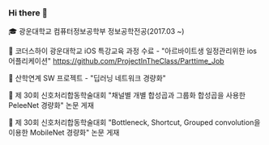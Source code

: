 ### Hi there 👋

🎓 광운대학교 컴퓨터정보공학부 정보공학전공(2017.03 ~) 

🌱 코더스하이 광운대학교 iOS 특강교육 과정 수료 - "아르바이트생 일정관리위한 ios 어플리케이션"
  https://github.com/ProjectInTheClass/Parttime_Job

🌱 산학연계 SW 프로젝트 - "딥러닝 네트워크 경량화" 

🌱 제 30회 신호처리합동학술대회 "채널별 개별 합성곱과 그룹화 합성곱을 사용한 PeleeNet 경량화" 논문 게재 

🌱 제 30회 신호처리합동학술대회 "Bottleneck, Shortcut, Grouped convolution을 이용한 MobileNet 경량화" 논문 게재  


<!--
**kwhyo/kwhyo** is a ✨ _special_ ✨ repository because its `README.md` (this file) appears on your GitHub profile.

Here are some ideas to get you started:

- 
- 🌱 I’m currently learning ...
- 👯 I’m looking to collaborate on ...
- 🤔 I’m looking for help with ...
- 💬 Ask me about ...
- 📫 How to reach me: ...
- 😄 Pronouns: ...
- ⚡ Fun fact: ...
-->
